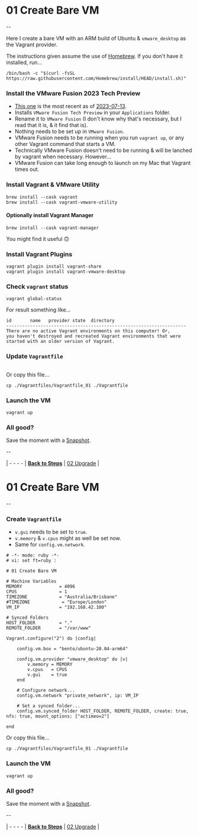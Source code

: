 # 01 Create Bare VM

--

Here I create a bare VM with an ARM build of Ubuntu & `vmware_desktop` as the Vagrant provider.

The instructions given assume the use of [Homebrew](https://brew.sh). If you don't have it installed, run...

```
/bin/bash -c "$(curl -fsSL https://raw.githubusercontent.com/Homebrew/install/HEAD/install.sh)"
```

### Install the VMware Fusion 2023 Tech Preview

* [This one](https://customerconnect.vmware.com/downloads/get-download?downloadGroup=FUS-TP2023) is the most recent as of [2023-07-13](https://blogs.vmware.com/teamfusion/2023/07/vmware-fusion-2023-tech-preview.html).
* Installs `VMware Fusion Tech Preview` in your `Applications` folder.
* Rename it to `VMware Fusion` (I don't know why that's necessary, but I read that it is, & it find that is).
* Nothing needs to be set up in `VMware Fusion`.
* VMware Fusion needs to be running when you run `vagrant up`, or any other Vagrant command that starts a VM.
* Technically VMware Fusion doesn't need to be running & will be lanched by vagrant when necessary. However…
* VMware Fusion can take long enough to launch on my Mac that Vagrant times out.

### Install Vagrant & VMware Utility

```
brew install --cask vagrant
brew install --cask vagrant-vmware-utility
```

#### Optionally install Vagrant Manager

```
brew install --cask vagrant-manager
```

You might find it useful 🙃

### Install Vagrant Plugins

```
vagrant plugin install vagrant-share
vagrant plugin install vagrant-vmware-desktop
```

### Check `vagrant` status

```
vagrant global-status
```

For result something like...

```
id       name   provider state  directory
--------------------------------------------------------------------
There are no active Vagrant environments on this computer! Or,
you haven't destroyed and recreated Vagrant environments that were
started with an older version of Vagrant.
```

### Update `Vagrantfile`

```
```

Or copy this file...

```
cp ./Vagrantfiles/Vagrantfile_01 ./Vagrantfile
```

### Launch the VM

```
vagrant up
```

### All good?

Save the moment with a [Snapshot](./Snapshots.md).

--

<!-- 01 Create Bare VM -->
| - - - -
| [**Back to Steps**](../README.md)
| [02 Upgrade](./02_Upgrade.md)
|




# 01 Create Bare VM

--


### Create `Vagrantfile`

* `v.gui` needs to be set to `true`.
* `v.memory` & `v.cpus` might as well be set now.
* Same for `config.vm.network`.

```
# -*- mode: ruby -*-
# vi: set ft=ruby :

# 01 Create Bare VM

# Machine Variables
MEMORY              = 4096
CPUS                = 1
TIMEZONE            = "Australia/Brisbane"
#TIMEZONE            = "Europe/London"
VM_IP               = "192.168.42.100"

# Synced Folders
HOST_FOLDER         = "."
REMOTE_FOLDER       = "/var/www"

Vagrant.configure("2") do |config|

	config.vm.box = "bento/ubuntu-20.04-arm64"

	config.vm.provider "vmware_desktop" do |v|
		v.memory = MEMORY
		v.cpus   = CPUS
		v.gui    = true
	end

	# Configure network...
	config.vm.network "private_network", ip: VM_IP

	# Set a synced folder...
	config.vm.synced_folder HOST_FOLDER, REMOTE_FOLDER, create: true, nfs: true, mount_options: ["actimeo=2"]

end
```

Or copy this file...

```
cp ./Vagrantfiles/Vagrantfile_01 ./Vagrantfile
```

### Launch the VM

```
vagrant up
```

### All good?

Save the moment with a [Snapshot](./Snapshots.md).

--

<!-- 01 Create Bare VM -->
| - - - -
| [**Back to Steps**](../README.md)
| [02 Upgrade](./02_Upgrade.md)
|
